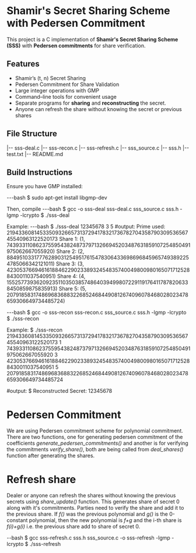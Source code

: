 # Shamir's Secret Sharing Scheme with Pedersen Commitment

This project is a C implementation of **Shamir's Secret Sharing Scheme (SSS)** with **Pedersen commitments** for share verification.

## Features

- Shamir’s (t, n) Secret Sharing
- Pedersen Commitment for Share Validation
- Large integer operations with GMP
- Command–line tools for convenient usage
- Separate programs for **sharing** and **reconstructing** the secret.
- Anyone can refresh the share without knowing the secret or previous shares


## File Structure
  |-- sss-deal.c
  |-- sss-recon.c
  |-- sss-refresh.c
  |-- sss_source.c
  |-- sss.h
  |-- test.txt
  |-- README.md

## Build Instructions

Ensure you have GMP installed:

---bash
$ sudo apt-get install libgmp-dev

Then, compile
---bash
$ gcc -o sss-deal sss-deal.c sss_source.c sss.h -lgmp -lcrypto
$ ./sss-deal <secret> <threshold> <shares>

Example:
---bash
$ ./sss-deal 12345678 3 5
#output:
Prime used: 21943360814533509326657313729417832173678270435879030953656745540963122520173
Share 1: (1, 7439331108623755954382487379713266945203487631859107254850491975062667055920)
Share 2: (2, 8849510331777628903125495176154783064336986968459657493892254785066342121011)
Share 3: (3, 4230537669461618846229023389324548357400498009801650717125288430011037540951)
Share 4: (4, 15525773936209235110350385748640394998072291191764117878206338450859875835913)
Share 5: (5, 20791858317486968368832268524684490812674096078468028023478659306649734485724)

---bash
$ gcc -o sss-recon sss-recon.c sss_source.c sss.h -lgmp -lcrypto
$ ./sss-recon <prime> <share no> <share>

Example:
$ ./sss-recon 21943360814533509326657313729417832173678270435879030953656745540963122520173 1 7439331108623755954382487379713266945203487631859107254850491975062667055920 3 4230537669461618846229023389324548357400498009801650717125288430011037540951 5 20791858317486968368832268524684490812674096078468028023478659306649734485724

#output:
$ Reconstructed Secret: 12345678

# Pedersen Commitment
We are using Pedersen commitment scheme for polynomial commitment. There are two functions, one for generating pedersen commitment of the coefficients *generate_pedersen_commitments()* and another is for verifying the commitments *verify_share()*, both are being called from *deal_shares()* function after generating the shares.

# Refresh share
Dealer or anyone can refresh the shares without knowing the previous secrets using *share_update()* function. This generates share of secret 0 along with it's commitments. Parties need to verify the share and add it to the previous share. If *f()* was the previous polynomial and *g()* is the 0-constant polynomial, then the new polynomial is *f+g* and the i-th share is *f(i)+g(i)* i.e. the previous share add to share of secret 0.

--bash
$ gcc sss-refresh.c sss.h sss_source.c -o sss-refresh -lgmp -lcrypto
$ ./sss-refresh <prime> <threshold> <shares> <g> <h>